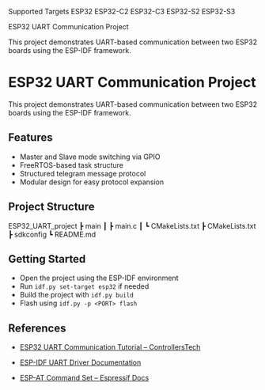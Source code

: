 Supported Targets	ESP32	ESP32-C2	ESP32-C3	ESP32-S2	ESP32-S3

ESP32 UART Communication Project

This project demonstrates UART-based communication between two ESP32 boards using the ESP-IDF framework.

# ESP32 UART Communication Project

This project demonstrates UART-based communication between two ESP32 boards using the ESP-IDF framework.

## Features
- Master and Slave mode switching via GPIO
- FreeRTOS-based task structure
- Structured telegram message protocol
- Modular design for easy protocol expansion

## Project Structure
ESP32_UART_project
┣  main
┃ ┣  main.c
┃ ┗  CMakeLists.txt
┣ CMakeLists.txt
┣  sdkconfig
┗  README.md

## Getting Started
- Open the project using the ESP-IDF environment
- Run `idf.py set-target esp32` if needed
- Build the project with `idf.py build`
- Flash using `idf.py -p <PORT> flash`

## References

- [ESP32 UART Communication Tutorial – ControllersTech](https://controllerstech.com/esp32-2-how-to-use-uart-part2/)

- [ESP-IDF UART Driver Documentation](https://docs.espressif.com/projects/esp-idf/en/latest/esp32/api-reference/peripherals/uart.html)

- [ESP-AT Command Set – Espressif Docs](https://docs.espressif.com/projects/esp-at/en/latest/AT_Command_Set/)

